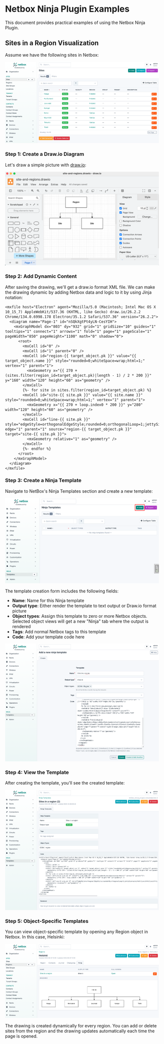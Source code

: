 # Netbox Ninja Plugin Examples

This document provides practical examples of using the Netbox Ninja Plugin.

## Sites in a Region Visualization

Assume we have the following sites in Netbox:

![Sites](images/sites.png)

### Step 1: Create a Draw.io Diagram

Let's draw a simple picture with [draw.io](https://www.drawio.com):

![Draw.io](images/draw-io.png)

### Step 2: Add Dynamic Content

After saving the drawing, we'll get a draw.io format XML file. We can make the drawing dynamic by adding Netbox data and logic to it by using Jinja notation:

```jinja
<mxfile host="Electron" agent="Mozilla/5.0 (Macintosh; Intel Mac OS X 10_15_7) AppleWebKit/537.36 (KHTML, like Gecko) draw.io/26.2.2 Chrome/134.0.6998.178 Electron/35.1.2 Safari/537.36" version="26.2.2">
  <diagram name="Page-1" id="nSQkXgtPt4yLN-CesYIH">
    <mxGraphModel dx="803" dy="932" grid="1" gridSize="10" guides="1" tooltips="1" connect="1" arrows="1" fold="1" page="1" pageScale="1" pageWidth="850" pageHeight="1100" math="0" shadow="0">
      <root>
        <mxCell id="0" />
        <mxCell id="1" parent="0" />
        <mxCell id="region-{{ target_object.pk }}" value="{{ target_object.name }}" style="rounded=0;whiteSpace=wrap;html=1;" vertex="1" parent="1">
          <mxGeometry x="{{ 270 + (sites.filter(region_id=target_object.pk)|length - 1) / 2 * 200 }}" y="160" width="120" height="60" as="geometry" />
        </mxCell>
        {%- for site in sites.filter(region_id=target_object.pk) %}
        <mxCell id="site-{{ site.pk }}" value="{{ site.name }}" style="rounded=0;whiteSpace=wrap;html=1;" vertex="1" parent="1">
          <mxGeometry x="{{ 270 + loop.index0 * 200 }}" y="280" width="120" height="60" as="geometry" />
        </mxCell>
        <mxCell id="line-{{ site.pk }}" style="edgeStyle=orthogonalEdgeStyle;rounded=0;orthogonalLoop=1;jettySize=auto;html=1;exitX=0.5;exitY=1;exitDx=0;exitDy=0;entryX=0.5;entryY=0;entryDx=0;entryDy=0;" edge="1" parent="1" source="region-{{ target_object.pk }}" target="site-{{ site.pk }}">
          <mxGeometry relative="1" as="geometry" />
        </mxCell>
        {%- endfor %}
      </root>
    </mxGraphModel>
  </diagram>
</mxfile>
```

### Step 3: Create a Ninja Template

Navigate to NetBox's Ninja Templates section and create a new template:

![Ninja Templates](images/ninja-templates.png)

The template creation form includes the following fields:

* **Name**: Name for this Ninja template
* **Output type**: Either render the template to text output or Draw.io format picture
* **Object types**: Assign this template to zero or more Netbox objects. Selected object views will get a new "Ninja" tab where the output is rendered
* **Tags**: Add normal Netbox tags to this template
* **Code**: Add your template code here

![Add a new Ninja Template](images/add-a-new-ninja-template.png)


### Step 4: View the Template

After creating the template, you'll see the created template:

![Regions and Sites](images/sites-in-a-region.png)

### Step 5: Object-Specific Templates

You can view object-specific template by opening any Region object in Netbox. In this case, Helsinki:

![Region1](images/helsinki.png)

The drawing is created dynamically for every region. You can add or delete sites from the region and the drawing updates automatically each time the page is opened.
